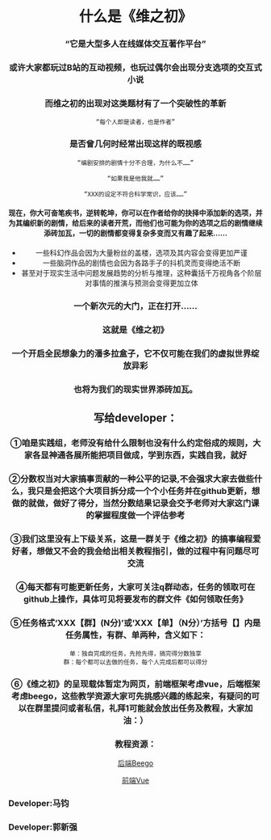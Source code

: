 <center>

# 什么是《维之初》
### “它是大型多人在线媒体交互著作平台”


### 或许大家都玩过B站的互动视频，也玩过偶尔会出现分支选项的交互式小说
### 而维之初的出现对这类题材有了一个突破性的革新
    “每个人即是读者，也是作者”
### 是否曾几何时经常出现这样的既视感
    “编剧安排的剧情十分不合理，为什么不……”
    
    “如果我是他我就……”
    
    “XXX的设定不符合科学常识，应该……”

#### 现在，你大可奋笔疾书，逆转乾坤，你可以在作者给你的抉择中添加新的选项，并为其编织新的剧情，给后来的读者开荒，而他们也可能为你的选项之后的剧情继续添砖加瓦，一切的剧情都变得复杂多变而又有趣了起来……

- 一些科幻作品会因为大量粉丝的盖楼，选项及其内容会变得更加严谨
- 一些脑洞作品的剧情也会因为各路手子的抖机灵而变得绝活不断
- 甚至对于现实生活中问题发展趋势的分析与推理，这种囊括千万视角各个阶层对事情的推演与预测会变得更加立体

### 一个新次元的大门，正在打开……
### 这就是《维之初》
### 一个开启全民想象力的潘多拉盒子，它不仅可能在我们的虚拟世界绽放异彩

### 也将为我们的现实世界添砖加瓦。

## 写给developer：

### ①咱是实践组，老师没有给什么限制也没有什么约定俗成的规则，大家各显神通各展所能把项目做成，学到东西，实践自我，就好

### ②分数权当对大家搞事贡献的一种公平的记录,不会强求大家去做些什么，我只是会把这个大项目拆分成一个个小任务并在github更新，想做的就做，做好了得分，当然分数结果记录会交予老师对大家这门课的掌握程度做一个评估参考

### ③我们这里没有上下级关系，这是一群关于《维之初》的搞事编程爱好者，想做又不会的我会给出相关教程指引，做的过程中有问题尽可交流

### ④每天都有可能更新任务，大家可关注q群动态，任务的领取可在github上操作，具体可见将要发布的群文件《如何领取任务》

### ⑤任务格式‘XXX【群】(N分)’或‘XXX【单】（N分）’方括号【】内是任务属性，有群、单两种，含义如下：
    单：独自完成的任务，先抢先得，搞完得分数独享
    群：每个都可以去做的任务，每个人完成后都可以得分
    
### ⑥《维之初》的呈现载体暂定为网页，前端框架考虑vue，后端框架考虑beego，这些教学资源大家可先挑感兴趣的练起来，有疑问的可以在群里提问或者私信，礼拜1可能就会放出任务及教程，大家加油：）

### 教程资源：
[后端Beego](https://beego.me/docs/intro/)

[前端Vue](https://cn.vuejs.org/)

</center>

### Developer:马钧

### Developer:郭新强
